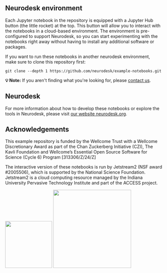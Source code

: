 ## Neurodesk environment

Each Jupyter notebook in the repository is equipped with a Jupyter Hub button (the little rocket) at the top. This button will allow you to interact with the notebooks in a cloud-based environment. The environment is pre-configured to support Neurodesk, so you can start experimenting with the notebooks right away without having to install any additional software or packages.

If you want to run these notebooks in another neurodesk environment, make sure to clone this repository first:
```
git clone --depth 1 https://github.com/neurodesk/example-notebooks.git
```

**💡 Note:** If you aren't finding what you're looking for, please <a href="https://neurodesk.org/contact/">contact us</a>.

## Neurodesk

For more information about how to develop these notebooks or explore the tools in Neurodesk, please visit [our website neurodesk.org](https://www.neurodesk.org/).

## Acknowledgements
This example repository is funded by the Wellcome Trust with a Wellcome Discretionary Award as part of the Chan Zuckerberg Initiative (CZI), The Kavli Foundation and Wellcome’s Essential Open Source Software for Science (Cycle 6) Program [313306/Z/24/Z]

The interactive version of these notebooks is run by Jetstream2 (NSF award #2005506), which is supported by the National Science Foundation. Jetstream2 is a cloud computing resource managed by the Indiana University Pervasive Technology Institute and part of the ACCESS project.

<img src="images/Wellcome_Trust_logo.png" width="150">
<img src="images/czi_logo.png" width="250">
